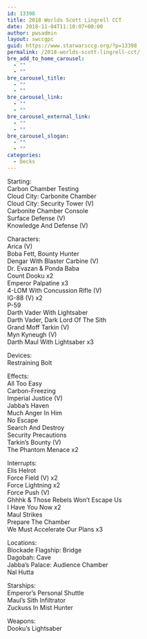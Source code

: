 ```yaml
---
id: 13398
title: 2018 Worlds Scott Lingrell CCT
date: 2018-11-04T11:10:07+00:00
author: pwsadmin
layout: swccgpc
guid: https://www.starwarsccg.org/?p=13398
permalink: /2018-worlds-scott-lingrell-cct/
bre_add_to_home_carousel:
  - ""
  - ""
bre_carousel_title:
  - ""
  - ""
bre_carousel_link:
  - ""
  - ""
bre_carousel_external_link:
  - ""
  - ""
bre_carousel_slogan:
  - ""
  - ""
categories:
  - Decks
---
```

Starting:  
Carbon Chamber Testing  
Cloud City: Carbonite Chamber  
Cloud City: Security Tower (V)  
Carbonite Chamber Console  
Surface Defense (V)  
Knowledge And Defense (V)

Characters:  
Arica (V)  
Boba Fett, Bounty Hunter  
Dengar With Blaster Carbine (V)  
Dr. Evazan & Ponda Baba  
Count Dooku x2  
Emperor Palpatine x3  
4-LOM With Concussion Rifle (V)  
IG-88 (V) x2  
P-59  
Darth Vader With Lightsaber  
Darth Vader, Dark Lord Of The Sith  
Grand Moff Tarkin (V)  
Myn Kyneugh (V)  
Darth Maul With Lightsaber x3

Devices:  
Restraining Bolt

Effects:  
All Too Easy  
Carbon-Freezing  
Imperial Justice (V)  
Jabba&#8217;s Haven  
Much Anger In Him  
No Escape  
Search And Destroy  
Security Precautions  
Tarkin&#8217;s Bounty (V)  
The Phantom Menace x2

Interrupts:  
Elis Helrot  
Force Field (V) x2  
Force Lightning x2  
Force Push (V)  
Ghhhk & Those Rebels Won&#8217;t Escape Us  
I Have You Now x2  
Maul Strikes  
Prepare The Chamber  
We Must Accelerate Our Plans x3

Locations:  
Blockade Flagship: Bridge  
Dagobah: Cave  
Jabba&#8217;s Palace: Audience Chamber  
Nal Hutta

Starships:  
Emperor&#8217;s Personal Shuttle  
Maul&#8217;s Sith Infiltrator  
Zuckuss In Mist Hunter

Weapons:  
Dooku&#8217;s Lightsaber